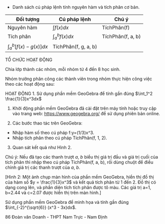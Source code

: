 - Danh sách cú pháp lệnh tính nguyên hàm và tích phân cơ bản.

Đối tượng | Cú pháp lệnh | Chú ý
--- | --- | ---
Nguyên hàm | $\int f(x)dx$ | TíchPhân(f) | - Phải định nghĩa trước hai hàm số $f(x)$, $g(x)$.
Tích phân | $\int_a^b f(x)dx$ | TíchPhân(f, a, b) | - Có thể khai báo trước hai tham số $a$, $b$ rồi dùng chuột để điều chỉnh giá trị của $a$, $b$.
 | $\int_a^b [f(x) - g(x)]dx$ | TíchPhân(f, g, a, b) | 

TỔ CHỨC HOẠT ĐỘNG

Chia lớp thành các nhóm, mỗi nhóm từ 4 đến 8 học sinh.

Nhóm trưởng phân công các thành viên trong nhóm thực hiện công việc theo các hoạt động sau:

HOẠT ĐỘNG 1. Sử dụng phần mềm GeoGebra để tính gần đúng $\int_1^2 \frac{1}{3}x^3dx$

1. Khởi động phần mềm GeoGebra đã cài đặt trên máy tính hoặc truy cập vào trang web: https://www.geogebra.org/ để sử dụng phiên bản online.

2. Các bước thao tác trên GeoGebra:
- Nhập hàm số theo cú pháp f:y=(1/3)x^3.
- Nhập tích phân theo cú pháp TíchPhân(f, 1, 2).

3. Quan sát kết quả như Hình 2.

Chú ý: Nếu đã tạo các thanh trượt $a$, $b$ biểu thị giá trị đầu và giá trị cuối của tích phân thì nhập theo cú pháp TíchPhân(f, a, b), rồi dùng chuột để điều chỉnh giá trị các thanh trượt của $a$, $b$.

[Hình 2: Một ảnh chụp màn hình của phần mềm GeoGebra, hiển thị đồ thị của hàm số $y = \frac{1}{3}x^3$ và kết quả tích phân từ 1 đến 2. Đồ thị có dạng cong lên, và phần diện tích tích phân được tô màu. Các giá trị a=1, b=2.44 và c=2.07 được hiển thị trên màn hình.]

Sử dụng phần mềm GeoGebra để minh họa và tính gần đúng $\int_{-2}^{\sqrt{6}} (x^3 - 3x)dx$.

86 Đoàn văn Doanh - THPT Nam Trực - Nam Định